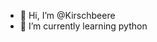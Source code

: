 - 👋 Hi, I’m @Kirschbeere
- 🌱 I’m currently learning python

<!---
Kirschbeere/Kirschbeere is a ✨ special ✨ repository because its `README.md` (this file) appears on your GitHub profile.
You can click the Preview link to take a look at your changes.
--->
